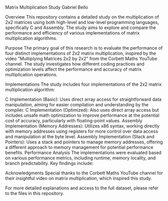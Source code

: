 Matrix Multiplication Study
Gabriel Bello

Overview
This repository contains a detailed study on the multiplication of 2x2 matrices using both high-level and low-level programming languages, specifically C and Assembly. The study aims to explore and compare the performance and efficiency of various implementations of matrix multiplication algorithms.

Purpose
The primary goal of this research is to evaluate the performance of four distinct implementations of 2x2 matrix multiplication, inspired by the video "Multiplying Matrices 2x2 by 2x2" from the Corbett Maths YouTube channel. The study investigates how different coding practices and optimization levels affect the performance and accuracy of matrix multiplication operations.

Implementations
The study includes four implementations of the 2x2 matrix multiplication algorithm:

C Implementation (Basic): Uses direct array access for straightforward data manipulation, aiming for easier compilation and understanding by the compiler.
C Implementation (Optimized): Also uses direct array access but includes unsafe math optimization to improve performance at the potential cost of accuracy, particularly with floating-point values.
Assembly Implementation (Memory Addresses): Utilizes x86 syntax, working directly with memory addresses using registers for more control over data access and manipulation at the byte level.
Assembly Implementation (Stack and Pointers): Uses a stack and pointers to manage memory addresses, offering a different approach to memory management for potential performance benefits.
Performance Analysis
The implementations were evaluated based on various performance metrics, including runtime, memory locality, and branch predictability. Key findings include:

Acknowledgments
Special thanks to the Corbett Maths YouTube channel for their insightful video on matrix multiplication, which inspired this study.

For more detailed explanations and access to the full dataset, please refer to the files in this repository.
